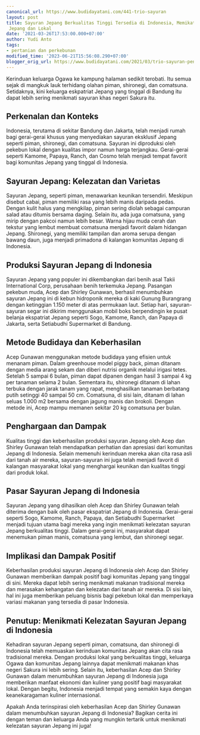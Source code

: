 ```yaml
---
canonical_url: https://www.budidayatani.com/441-trio-sayuran
layout: post
title: Sayuran Jepang Berkualitas Tinggi Tersedia di Indonesia, Memikat Komunitas
 Jepang dan Lokal
date: '2021-03-26T17:53:00.000+07:00'
author: Yudi Anto
tags:
- pertanian dan perkebunan
modified_time: '2023-06-21T15:56:08.290+07:00'
blogger_orig_url: https://www.budidayatani.com/2021/03/trio-sayuran-penawar-rindu.html
---
```


Kerinduan keluarga Ogawa ke kampung halaman sedikit terobati. Itu semua sejak di mangkuk lauk terhidang olahan piman, shironegi, dan comatsuna. Setidaknya, kini keluarga eskpatriat Jepang yang tinggal di Bandung itu dapat lebih sering menikmati sayuran khas negeri Sakura itu.

## Perkenalan dan Konteks

Indonesia, terutama di sekitar Bandung dan Jakarta, telah menjadi rumah bagi gerai-gerai khusus yang menyediakan sayuran eksklusif Jepang seperti piman, shironegi, dan comatsuna. Sayuran ini diproduksi oleh pekebun lokal dengan kualitas impor namun harga terjangkau. Gerai-gerai seperti Kamome, Papaya, Ranch, dan Cosmo telah menjadi tempat favorit bagi komunitas Jepang yang tinggal di Indonesia.

## Sayuran Jepang: Kelezatan dan Varietas

Sayuran Jepang, seperti piman, menawarkan keunikan tersendiri. Meskipun disebut cabai, piman memiliki rasa yang lebih manis daripada pedas. Dengan kulit halus yang mengkilap, piman sering diolah sebagai campuran salad atau ditumis bersama daging. Selain itu, ada juga comatsuna, yang mirip dengan pakcoi namun lebih besar. Warna hijau muda cerah dan tekstur yang lembut membuat comatsuna menjadi favorit dalam hidangan Jepang. Shironegi, yang memiliki tampilan dan aroma serupa dengan bawang daun, juga menjadi primadona di kalangan komunitas Jepang di Indonesia.

## Produksi Sayuran Jepang di Indonesia

Sayuran Jepang yang populer ini dikembangkan dari benih asal Takii International Corp, perusahaan benih terkemuka Jepang. Pasangan pekebun muda, Acep dan Shirley Gunawan, berhasil menumbuhkan sayuran Jepang ini di kebun hidroponik mereka di kaki Gunung Burangrang dengan ketinggian 1.150 meter di atas permukaan laut. Setiap hari, sayuran-sayuran segar ini dikirim menggunakan mobil boks berpendingin ke pusat belanja ekspatriat Jepang seperti Sogo, Kamome, Ranch, dan Papaya di Jakarta, serta Setiabudhi Supermarket di Bandung.

## Metode Budidaya dan Keberhasilan

Acep Gunawan menggunakan metode budidaya yang efisien untuk menanam piman. Dalam greenhouse model piggy back, piman ditanam dengan media arang sekam dan diberi nutrisi organik melalui irigasi tetes. Setelah 5 sampai 6 bulan, piman dapat dipanen dengan hasil 3 sampai 4 kg per tanaman selama 2 bulan. Sementara itu, shironegi ditanam di lahan terbuka dengan jarak tanam yang rapat, menghasilkan tanaman berbatang putih setinggi 40 sampai 50 cm. Comatsuna, di sisi lain, ditanam di lahan seluas 1.000 m2 bersama dengan jagung manis dan brokoli. Dengan metode ini, Acep mampu memanen sekitar 20 kg comatsuna per bulan.

## Penghargaan dan Dampak

Kualitas tinggi dan keberhasilan produksi sayuran Jepang oleh Acep dan Shirley Gunawan telah mendapatkan perhatian dan apresiasi dari komunitas Jepang di Indonesia. Selain memenuhi kerinduan mereka akan cita rasa asli dari tanah air mereka, sayuran-sayuran ini juga telah menjadi favorit di kalangan masyarakat lokal yang menghargai keunikan dan kualitas tinggi dari produk lokal.

## Pasar Sayuran Jepang di Indonesia

Sayuran Jepang yang dihasilkan oleh Acep dan Shirley Gunawan telah diterima dengan baik oleh pasar ekspatriat Jepang di Indonesia. Gerai-gerai seperti Sogo, Kamome, Ranch, Papaya, dan Setiabudhi Supermarket menjadi tujuan utama bagi mereka yang ingin menikmati kelezatan sayuran Jepang berkualitas tinggi. Dalam gerai-gerai ini, masyarakat dapat menemukan piman manis, comatsuna yang lembut, dan shironegi segar.

## Implikasi dan Dampak Positif

Keberhasilan produksi sayuran Jepang di Indonesia oleh Acep dan Shirley Gunawan memberikan dampak positif bagi komunitas Jepang yang tinggal di sini. Mereka dapat lebih sering menikmati makanan tradisional mereka dan merasakan kehangatan dan kelezatan dari tanah air mereka. Di sisi lain, hal ini juga memberikan peluang bisnis bagi pekebun lokal dan memperkaya variasi makanan yang tersedia di pasar Indonesia.

## Penutup: Menikmati Kelezatan Sayuran Jepang di Indonesia

Kehadiran sayuran Jepang seperti piman, comatsuna, dan shironegi di Indonesia telah memuaskan kerinduan komunitas Jepang akan cita rasa tradisional mereka. Dengan produksi lokal yang berkualitas tinggi, keluarga Ogawa dan komunitas Jepang lainnya dapat menikmati makanan khas negeri Sakura ini lebih sering. Selain itu, keberhasilan Acep dan Shirley Gunawan dalam menumbuhkan sayuran Jepang di Indonesia juga memberikan manfaat ekonomi dan kuliner yang positif bagi masyarakat lokal. Dengan begitu, Indonesia menjadi tempat yang semakin kaya dengan keanekaragaman kuliner internasional.

Apakah Anda terinspirasi oleh keberhasilan Acep dan Shirley Gunawan dalam menumbuhkan sayuran Jepang di Indonesia? Bagikan cerita ini dengan teman dan keluarga Anda yang mungkin tertarik untuk menikmati kelezatan sayuran Jepang ini juga!


